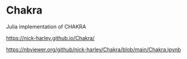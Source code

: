 # Chakra
Julia implementation of CHAKRA

<https://nick-harley.github.io/Chakra/>

<https://nbviewer.org/github/nick-harley/Chakra/blob/main/Chakra.ipynb>
